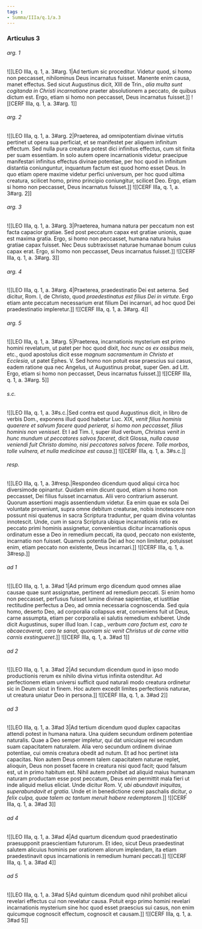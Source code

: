 ```yaml
---
tags : 
- Summa/IIIa/q.1/a.3
---
```


### Articulus 3

###### arg. 1
![[LEO IIIa, q. 1, a. 3#arg. 1|Ad tertium sic proceditur. Videtur quod, si homo non peccasset, nihilominus Deus incarnatus fuisset. Manente enim causa, manet effectus. Sed sicut Augustinus dicit, XIII de Trin., *alia multa sunt cogitanda in Christi incarnatione* praeter absolutionem a peccato, de quibus dictum est. Ergo, etiam si homo non peccasset, Deus incarnatus fuisset.]]
![[CERF IIIa, q. 1, a. 3#arg. 1]]

###### arg. 2
![[LEO IIIa, q. 1, a. 3#arg. 2|Praeterea, ad omnipotentiam divinae virtutis pertinet ut opera sua perficiat, et se manifestet per aliquem infinitum effectum. Sed nulla pura creatura potest dici infinitus effectus, cum sit finita per suam essentiam. In solo autem opere incarnationis videtur praecipue manifestari infinitus effectus divinae potentiae, per hoc quod in infinitum distantia coniunguntur, inquantum factum est quod homo esset Deus. In quo etiam opere maxime videtur perfici universum, per hoc quod ultima creatura, scilicet homo, primo principio coniungitur, scilicet Deo. Ergo, etiam si homo non peccasset, Deus incarnatus fuisset.]]
![[CERF IIIa, q. 1, a. 3#arg. 2]]

###### arg. 3
![[LEO IIIa, q. 1, a. 3#arg. 3|Praeterea, humana natura per peccatum non est facta capacior gratiae. Sed post peccatum capax est gratiae unionis, quae est maxima gratia. Ergo, si homo non peccasset, humana natura huius gratiae capax fuisset. Nec Deus subtraxisset naturae humanae bonum cuius capax erat. Ergo, si homo non peccasset, Deus incarnatus fuisset.]]
![[CERF IIIa, q. 1, a. 3#arg. 3]]

###### arg. 4
![[LEO IIIa, q. 1, a. 3#arg. 4|Praeterea, praedestinatio Dei est aeterna. Sed dicitur, Rom. I, de Christo, quod *praedestinatus est filius Dei in virtute*. Ergo etiam ante peccatum necessarium erat filium Dei incarnari, ad hoc quod Dei praedestinatio impleretur.]]
![[CERF IIIa, q. 1, a. 3#arg. 4]]

###### arg. 5
![[LEO IIIa, q. 1, a. 3#arg. 5|Praeterea, incarnationis mysterium est primo homini revelatum, ut patet per hoc quod dixit, *hoc nunc os ex ossibus meis*, etc., quod apostolus dicit esse *magnum sacramentum in Christo et Ecclesia*, ut patet Ephes. V. Sed homo non potuit esse praescius sui casus, eadem ratione qua nec Angelus, ut Augustinus probat, super Gen. ad Litt. Ergo, etiam si homo non peccasset, Deus incarnatus fuisset.]]
![[CERF IIIa, q. 1, a. 3#arg. 5]]

###### s.c.
![[LEO IIIa, q. 1, a. 3#s.c.|Sed contra est quod Augustinus dicit, in libro de verbis Dom., exponens illud quod habetur Luc. XIX, *venit filius hominis quaerere et salvum facere quod perierat, si homo non peccasset, filius hominis non venisset*. Et I ad Tim. I, super illud verbum, *Christus venit in hunc mundum ut peccatores salvos faceret*, dicit Glossa, *nulla causa veniendi fuit Christo domino, nisi peccatores salvos facere. Tolle morbos, tolle vulnera, et nulla medicinae est causa*.]]
![[CERF IIIa, q. 1, a. 3#s.c.]]

###### resp.
![[LEO IIIa, q. 1, a. 3#resp.|Respondeo dicendum quod aliqui circa hoc diversimode opinantur. Quidam enim dicunt quod, etiam si homo non peccasset, Dei filius fuisset incarnatus. Alii vero contrarium asserunt. Quorum assertioni magis assentiendum videtur. Ea enim quae ex sola Dei voluntate proveniunt, supra omne debitum creaturae, nobis innotescere non possunt nisi quatenus in sacra Scriptura traduntur, per quam divina voluntas innotescit. Unde, cum in sacra Scriptura ubique incarnationis ratio ex peccato primi hominis assignetur, convenientius dicitur incarnationis opus ordinatum esse a Deo in remedium peccati, ita quod, peccato non existente, incarnatio non fuisset. Quamvis potentia Dei ad hoc non limitetur, potuisset enim, etiam peccato non existente, Deus incarnari.]]
![[CERF IIIa, q. 1, a. 3#resp.]]

###### ad 1
![[LEO IIIa, q. 1, a. 3#ad 1|Ad primum ergo dicendum quod omnes aliae causae quae sunt assignatae, pertinent ad remedium peccati. Si enim homo non peccasset, perfusus fuisset lumine divinae sapientiae, et iustitiae rectitudine perfectus a Deo, ad omnia necessaria cognoscenda. Sed quia homo, deserto Deo, ad corporalia collapsus erat, conveniens fuit ut Deus, carne assumpta, etiam per corporalia ei salutis remedium exhiberet. Unde dicit Augustinus, super illud Ioan. I cap., *verbum caro factum est, caro te obcaecaverat, caro te sanat, quoniam sic venit Christus ut de carne vitia carnis exstingueret*.]]
![[CERF IIIa, q. 1, a. 3#ad 1]]

###### ad 2
![[LEO IIIa, q. 1, a. 3#ad 2|Ad secundum dicendum quod in ipso modo productionis rerum ex nihilo divina virtus infinita ostenditur. Ad perfectionem etiam universi sufficit quod naturali modo creatura ordinetur sic in Deum sicut in finem. Hoc autem excedit limites perfectionis naturae, ut creatura uniatur Deo in persona.]]
![[CERF IIIa, q. 1, a. 3#ad 2]]

###### ad 3
![[LEO IIIa, q. 1, a. 3#ad 3|Ad tertium dicendum quod duplex capacitas attendi potest in humana natura. Una quidem secundum ordinem potentiae naturalis. Quae a Deo semper impletur, qui dat unicuique rei secundum suam capacitatem naturalem. Alia vero secundum ordinem divinae potentiae, cui omnis creatura obedit ad nutum. Et ad hoc pertinet ista capacitas. Non autem Deus omnem talem capacitatem naturae replet, alioquin, Deus non posset facere in creatura nisi quod facit; quod falsum est, ut in primo habitum est. Nihil autem prohibet ad aliquid maius humanam naturam productam esse post peccatum, Deus enim permittit mala fieri ut inde aliquid melius eliciat. Unde dicitur Rom. V, *ubi abundavit iniquitas, superabundavit et gratia*. Unde et in benedictione cerei paschalis dicitur, *o felix culpa, quae talem ac tantum meruit habere redemptorem*.]]
![[CERF IIIa, q. 1, a. 3#ad 3]]

###### ad 4
![[LEO IIIa, q. 1, a. 3#ad 4|Ad quartum dicendum quod praedestinatio praesupponit praescientiam futurorum. Et ideo, sicut Deus praedestinat salutem alicuius hominis per orationem aliorum implendam, ita etiam praedestinavit opus incarnationis in remedium humani peccati.]]
![[CERF IIIa, q. 1, a. 3#ad 4]]

###### ad 5
![[LEO IIIa, q. 1, a. 3#ad 5|Ad quintum dicendum quod nihil prohibet alicui revelari effectus cui non revelatur causa. Potuit ergo primo homini revelari incarnationis mysterium sine hoc quod esset praescius sui casus, non enim quicumque cognoscit effectum, cognoscit et causam.]]
![[CERF IIIa, q. 1, a. 3#ad 5]]

